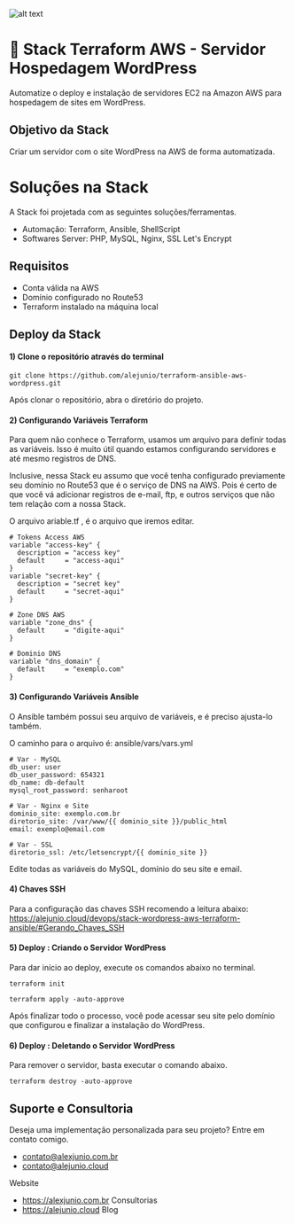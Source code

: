 ![alt text](https://raw.githubusercontent.com/alejunio/terraform-ansible-aws-wordpress/main/img/stack-wordpress-aws-terraform-ansible.jpg)
# 🚀  Stack Terraform AWS - Servidor Hospedagem WordPress

Automatize o deploy e instalação de servidores EC2 na Amazon AWS para hospedagem de sites em WordPress. 


## Objetivo da Stack

Criar um servidor com o site WordPress na AWS de forma automatizada.

# Soluções na Stack

A Stack foi projetada com as seguintes soluções/ferramentas.

* Automação: Terraform, Ansible, ShellScript
* Softwares Server: PHP, MySQL, Nginx, SSL Let's Encrypt 


## Requisitos

* Conta válida na AWS
* Domínio configurado no Route53
* Terraform instalado na máquina local 


## Deploy da Stack 

#### 1) Clone o repositório através do terminal
```shell
git clone https://github.com/alejunio/terraform-ansible-aws-wordpress.git
```
Após clonar o repositório, abra o diretório do projeto.

#### 2) Configurando Variáveis Terraform
Para quem não conhece o Terraform, usamos um arquivo para definir todas as variáveis. Isso é muito útil quando estamos configurando servidores e até mesmo registros de DNS.

Inclusive, nessa Stack eu assumo que você tenha configurado previamente seu domínio no Route53 que é o serviço de DNS na AWS. Pois é certo de que você vá adicionar registros de e-mail, ftp, e outros serviços que não tem relação com a nossa Stack.

O arquivo ariable.tf , é o arquivo que iremos editar.

```shell
# Tokens Access AWS
variable "access-key" {
  description = "access key"
  default     = "access-aqui"
}
variable "secret-key" {
  description = "secret key"
  default     = "secret-aqui"
}

# Zone DNS AWS
variable "zone_dns" {
  default     = "digite-aqui"
}

# Dominio DNS
variable "dns_domain" {
  default     = "exemplo.com"
}
```

#### 3) Configurando Variáveis Ansible
O Ansible também possui seu arquivo de variáveis, e é preciso ajusta-lo também.

O caminho para o arquivo é: ansible/vars/vars.yml
```shell
# Var - MySQL
db_user: user
db_user_password: 654321
db_name: db-default
mysql_root_password: senharoot

# Var - Nginx e Site
dominio_site: exemplo.com.br
diretorio_site: /var/www/{{ dominio_site }}/public_html
email: exemplo@email.com

# Var - SSL
diretorio_ssl: /etc/letsencrypt/{{ dominio_site }}
```
Edite todas as variáveis do MySQL, domínio do seu site e email.

#### 4) Chaves SSH

Para a configuração das chaves SSH recomendo a leitura abaixo:
https://alejunio.cloud/devops/stack-wordpress-aws-terraform-ansible/#Gerando_Chaves_SSH

#### 5) Deploy  : Criando o Servidor WordPress

Para dar início ao deploy, execute os comandos abaixo no terminal.

```shell
terraform init
```
```shell
terraform apply -auto-approve
```
Após finalizar todo o processo, você pode acessar seu site pelo domínio que configurou e finalizar a instalação do WordPress.

#### 6) Deploy  : Deletando o Servidor WordPress

Para remover o servidor, basta executar o comando abaixo.

```shell
terraform destroy -auto-approve
```

## Suporte e Consultoria 
Deseja uma implementação personalizada para seu projeto? Entre em contato comigo.

* contato@alexjunio.com.br 
* contato@alejunio.cloud

Website
- https://alexjunio.com.br Consultorias 
- https://alejunio.cloud   Blog